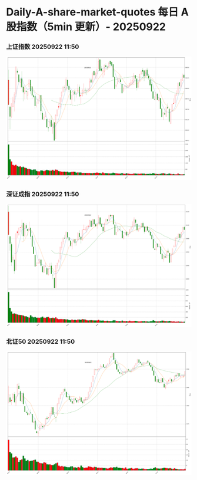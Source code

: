 
# Daily-A-share-market-quotes 每日 A 股指数（5min 更新）- 20250922

### 上证指数 20250922 11:50
![](./fig/2025/9/20250922-sh000001.png)

### 深证成指 20250922 11:50
![](./fig/2025/9/20250922-sz399001.png)

### 北证50 20250922 11:50
![](./fig/2025/9/20250922-bj899050.png)
